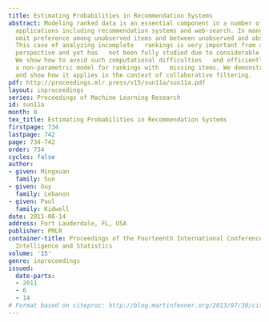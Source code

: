 ```yaml
---
title: Estimating Probabilities in Recommendation Systems
abstract: Modeling ranked data is an essential component in a number of important
  applications including recommendation systems and web-search. In many cases, judges
  omit preference among unobserved items and between unobserved and observed items.
  This case of analyzing incomplete   rankings is very important from a practical
  perspective and yet has   not been fully studied due to considerable computational   difficulties.
  We show how to avoid such computational difficulties   and efficiently construct
  a non-parametric model for rankings with   missing items. We demonstrate our approach
  and show how it applies in the context of collaborative filtering.
pdf: http://proceedings.mlr.press/v15/sun11a/sun11a.pdf
layout: inproceedings
series: Proceedings of Machine Learning Research
id: sun11a
month: 0
tex_title: Estimating Probabilities in Recommendation Systems
firstpage: 734
lastpage: 742
page: 734-742
order: 734
cycles: false
author:
- given: Mingxuan
  family: Sun
- given: Guy
  family: Lebanon
- given: Paul
  family: Kidwell
date: 2011-06-14
address: Fort Lauderdale, FL, USA
publisher: PMLR
container-title: Proceedings of the Fourteenth International Conference on Artificial
  Intelligence and Statistics
volume: '15'
genre: inproceedings
issued:
  date-parts:
  - 2011
  - 6
  - 14
# Format based on citeproc: http://blog.martinfenner.org/2013/07/30/citeproc-yaml-for-bibliographies/
---
```

